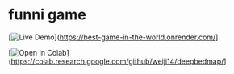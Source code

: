 # funni game
[![Live Demo](https://svgshare.com/i/16QA.svg)](https://best-game-in-the-world.onrender.com/]


[![Open In Colab](https://colab.research.google.com/assets/colab-badge.svg)](https://colab.research.google.com/github/weiji14/deepbedmap/]

